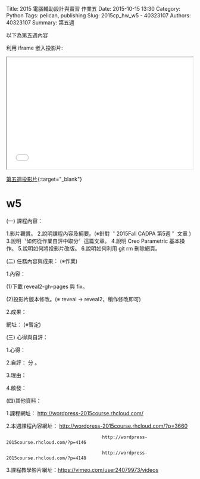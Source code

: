 Title: 2015 電腦輔助設計與實習 作業五
Date: 2015-10-15 13:30
Category: Python
Tags: pelican, publishing
Slug: 2015cp_hw_w5 -  40323107
Authors: 40323107
Summary: 第五週

以下為第五週內容

利用 iframe 嵌入投影片:

<iframe src="simplest5.html" width="500" height="300"></iframe>

[第五週投影片](simplest5.html){:target="_blank"}

w5
============

(一) 課程內容：

1.影片觀賞。
2.說明課程內容及綱要。(※針對〝 2015Fall CADPA 第5週 〞文章 )
3.說明〝如何從作業自評中取分〞這篇文章。
4.說明 Creo Parametric 基本操作。
5.說明如何將投影片改版。
6.說明如何利用 git rm 刪除網頁。

(二) 任務內容與成果： (※作業)

1.內容：

(1)下載 reveal2-gh-pages 與 fix。

(2)投影片版本修改。(※ reveal → reveal2，稍作修改即可)

2.成果：

網址： (※暫定)

(三) 心得與自評：

1.心得：    

2.自評： 分 。

3.理由： 

4.啟發： 

(四)其他資料： 

1.課程網址： http://wordpress-2015course.rhcloud.com/

2.本週課程內容網址： http://wordpress-2015course.rhcloud.com/?p=3660

                                        http://wordpress-2015course.rhcloud.com/?p=4146
                     
                                        http://wordpress-2015course.rhcloud.com/?p=4148 

3.課程教學影片網址：https://vimeo.com/user24079973/videos 

